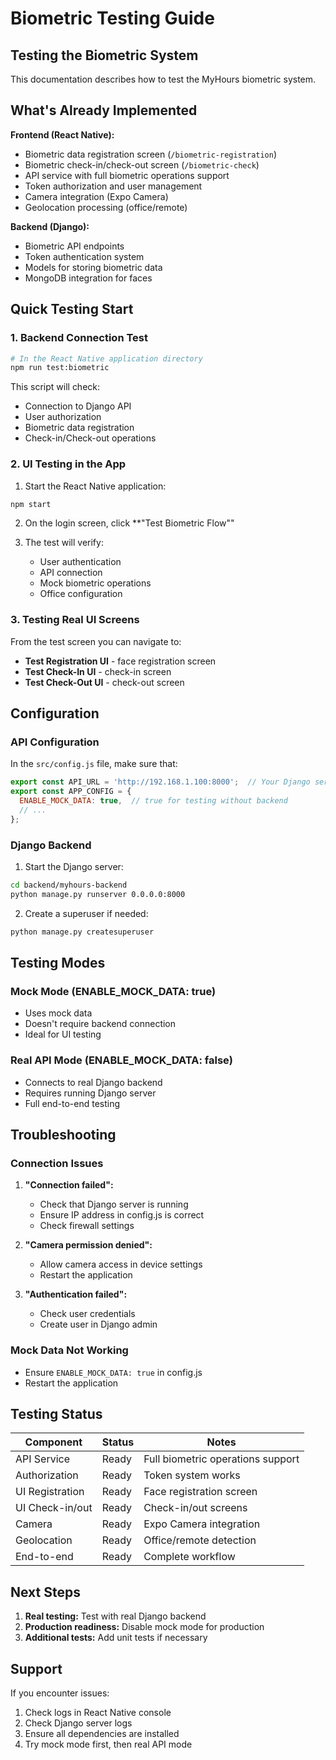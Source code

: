 # Biometric Testing Guide

## Testing the Biometric System

This documentation describes how to test the MyHours biometric system.

## What's Already Implemented

**Frontend (React Native):**
- Biometric data registration screen (`/biometric-registration`)
- Biometric check-in/check-out screen (`/biometric-check`)
- API service with full biometric operations support
- Token authorization and user management
- Camera integration (Expo Camera)
- Geolocation processing (office/remote)

**Backend (Django):**
- Biometric API endpoints
- Token authentication system
- Models for storing biometric data
- MongoDB integration for faces

## Quick Testing Start

### 1. Backend Connection Test

```bash
# In the React Native application directory
npm run test:biometric
```

This script will check:
- Connection to Django API
- User authorization
- Biometric data registration
- Check-in/Check-out operations

### 2. UI Testing in the App

1. Start the React Native application:
```bash
npm start
```

2. On the login screen, click **"Test Biometric Flow""

3. The test will verify:
   - User authentication
   - API connection
   - Mock biometric operations
   - Office configuration

### 3. Testing Real UI Screens

From the test screen you can navigate to:
- **Test Registration UI** - face registration screen
- **Test Check-In UI** - check-in screen
- **Test Check-Out UI** - check-out screen

## Configuration

### API Configuration

In the `src/config.js` file, make sure that:

```javascript
export const API_URL = 'http://192.168.1.100:8000';  // Your Django server
export const APP_CONFIG = {
  ENABLE_MOCK_DATA: true,  // true for testing without backend
  // ...
};
```

### Django Backend

1. Start the Django server:
```bash
cd backend/myhours-backend
python manage.py runserver 0.0.0.0:8000
```

2. Create a superuser if needed:
```bash
python manage.py createsuperuser
```

## Testing Modes

### Mock Mode (ENABLE_MOCK_DATA: true)
- Uses mock data
- Doesn't require backend connection
- Ideal for UI testing

### Real API Mode (ENABLE_MOCK_DATA: false)
- Connects to real Django backend
- Requires running Django server
- Full end-to-end testing

## Troubleshooting

### Connection Issues

1. **"Connection failed":**
   - Check that Django server is running
   - Ensure IP address in config.js is correct
   - Check firewall settings

2. **"Camera permission denied":**
   - Allow camera access in device settings
   - Restart the application

3. **"Authentication failed":**
   - Check user credentials
   - Create user in Django admin

### Mock Data Not Working

- Ensure `ENABLE_MOCK_DATA: true` in config.js
- Restart the application

## Testing Status

| Component | Status | Notes |
|-----------|--------|-------|
| API Service | Ready | Full biometric operations support |
| Authorization | Ready | Token system works |
| UI Registration | Ready | Face registration screen |
| UI Check-in/out | Ready | Check-in/out screens |
| Camera | Ready | Expo Camera integration |
| Geolocation | Ready | Office/remote detection |
| End-to-end | Ready | Complete workflow |

## Next Steps

1. **Real testing:** Test with real Django backend
2. **Production readiness:** Disable mock mode for production
3. **Additional tests:** Add unit tests if necessary

## Support

If you encounter issues:
1. Check logs in React Native console
2. Check Django server logs
3. Ensure all dependencies are installed
4. Try mock mode first, then real API mode